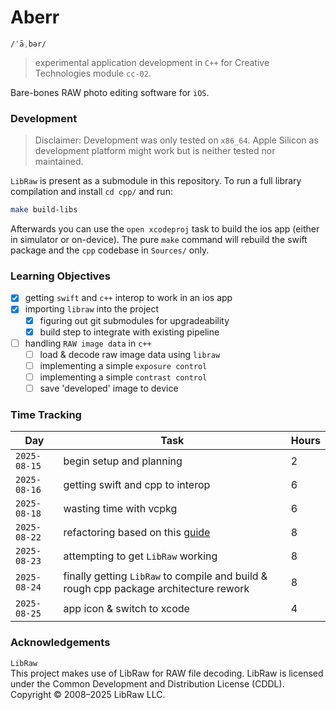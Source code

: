 # Aberr

`/ˈāˌbər/`

> experimental application development in `C++` for Creative Technologies module `cc-02`.

Bare-bones RAW photo editing software for `iOS`.


### Development

> Disclaimer: Development was only tested on `x86_64`. Apple Silicon as development platform might work but is neither tested nor maintained.

`LibRaw` is present as a submodule in this repository. To run a full library compilation and install `cd cpp/` and run:

```sh
make build-libs
```

Afterwards you can use the `open xcodeproj` task to build the ios app (either in simulator or on-device). The pure `make` command will rebuild the swift package and the `cpp` codebase in `Sources/` only.


### Learning Objectives

- [x] getting `swift` and `c++` interop to work in an ios app
- [x] importing `libraw` into the project
  - [x] figuring out git submodules for upgradeability
  - [x] build step to integrate with existing pipeline 
- [ ] handling `RAW image data` in `c++`
  - [ ] load & decode raw image data using `libraw` 
  - [ ] implementing a simple `exposure control`
  - [ ] implementing a simple `contrast control`
  - [ ] save 'developed' image to device

### Time Tracking

| **Day**      | Task                                                                                                   | Hours |
| ------------ | ------------------------------------------------------------------------------------------------------ | ----- |
| `2025-08-15` | begin setup and planning                                                                               | 2     |
| `2025-08-16` | getting swift and cpp to interop                                                                       | 6     |
| `2025-08-18` | wasting time with vcpkg                                                                                | 6     |
| `2025-08-22` | refactoring based on this [guide](https://arturgruchala.com/swift-and-c-interoperability-in-practice/) | 8     |
| `2025-08-23` | attempting to get `LibRaw` working                                                                     | 8     |
| `2025-08-24` | finally getting `LibRaw` to compile and build & rough cpp package architecture rework                  | 8     |
| `2025-08-25` | app icon & switch to xcode                                                                             | 4     |


### Acknowledgements

`LibRaw`<br>
This project makes use of LibRaw for RAW file decoding.
LibRaw is licensed under the Common Development and Distribution License (CDDL).
Copyright © 2008–2025 LibRaw LLC.